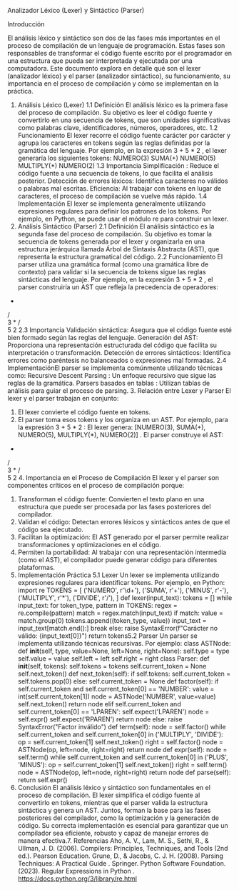 Analizador Léxico (Lexer) y Sintáctico (Parser)

Introducción

El análisis léxico y sintáctico son dos de las fases más importantes en el proceso de compilación de un lenguaje de programación. Estas fases son responsables de
transformar el código fuente escrito por el programador en una estructura que pueda ser interpretada y ejecutada por una computadora. Este documento explora en
detalle qué son el lexer (analizador léxico) y el parser (analizador sintáctico), su funcionamiento, su importancia en el proceso de compilación y cómo se
implementan en la práctica.

1. Análisis Léxico (Lexer)
1.1 Definición
El análisis léxico es la primera fase del proceso de compilación. Su objetivo es leer el código fuente y convertirlo en una secuencia de tokens, que son unidades
significativas como palabras clave, identificadores, números, operadores, etc.
1.2 Funcionamiento
El lexer recorre el código fuente carácter por carácter y agrupa los caracteres en tokens según las reglas definidas por la gramática del lenguaje. Por ejemplo, en la
expresión 3 + 5 * 2 , el lexer generaría los siguientes tokens:
NUMERO(3)
SUMA(+)
NUMERO(5)
MULTIPLY(*)
NUMERO(2)
1.3 Importancia
Simplificación : Reduce el código fuente a una secuencia de tokens, lo que facilita el análisis posterior.
Detección de errores léxicos: Identifica caracteres no válidos o palabras mal escritas.
Eficiencia: Al trabajar con tokens en lugar de caracteres, el proceso de compilación se vuelve más rápido.
1.4 Implementación
El lexer se implementa generalmente utilizando expresiones regulares para definir los patrones de los tokens. Por ejemplo, en Python, se puede usar el módulo re
para construir un lexer.
2. Análisis Sintáctico (Parser)
2.1 Definición
El análisis sintáctico es la segunda fase del proceso de compilación. Su objetivo es tomar la secuencia de tokens generada por el lexer y organizarla en una
estructura jerárquica llamada Árbol de Sintaxis Abstracta (AST), que representa la estructura gramatical del código.
2.2 Funcionamiento
El parser utiliza una gramática formal (como una gramática libre de contexto) para validar si la secuencia de tokens sigue las reglas sintácticas del lenguaje. Por
ejemplo, en la expresión 3 + 5 * 2 , el parser construiría un AST que refleja la precedencia de operadores:
+
/ \
3
*
/ \
5
2
2.3 Importancia
Validación sintáctica: Asegura que el código fuente esté bien formado según las reglas del lenguaje.
Generación del AST: Proporciona una representación estructurada del código que facilita su interpretación o transformación.
Detección de errores sintácticos: Identifica errores como paréntesis no balanceados o expresiones mal formadas.
2.4 ImplementaciónEl parser se implementa comúnmente utilizando técnicas como:
Recursive Descent Parsing : Un enfoque recursivo que sigue las reglas de la gramática.
Parsers basados en tablas : Utilizan tablas de análisis para guiar el proceso de parsing.
3. Relación entre Lexer y Parser
El lexer y el parser trabajan en conjunto:
1. El lexer convierte el código fuente en tokens.
2. El parser toma esos tokens y los organiza en un AST.
Por ejemplo, para la expresión 3 + 5 * 2 :
El lexer genera: [NUMERO(3), SUMA(+), NUMERO(5), MULTIPLY(*), NUMERO(2)] .
El parser construye el AST:
+
/ \
3
*
/ \
5
2
4. Importancia en el Proceso de Compilación
El lexer y el parser son componentes críticos en el proceso de compilación porque:
1. Transforman el código fuente: Convierten el texto plano en una estructura que puede ser procesada por las fases posteriores del compilador.
2. Validan el código: Detectan errores léxicos y sintácticos antes de que el código sea ejecutado.
3. Facilitan la optimización: El AST generado por el parser permite realizar transformaciones y optimizaciones en el código.
4. Permiten la portabilidad: Al trabajar con una representación intermedia (como el AST), el compilador puede generar código para diferentes plataformas.
5. Implementación Práctica
5.1 Lexer
Un lexer se implementa utilizando expresiones regulares para identificar tokens. Por ejemplo, en Python:
import re
TOKENS = [
('NUMERO', r'\d+'),
('SUMA', r'\+'),
('MINUS', r'-'),
('MULTIPLY', r'\*'),
('DIVIDE', r'/'),
]
def lexer(input_text):
tokens = []
while input_text:
for token_type, pattern in TOKENS:
regex = re.compile(pattern)
match = regex.match(input_text)
if match:
value = match.group(0)
tokens.append((token_type, value))
input_text = input_text[match.end():]
break
else:
raise SyntaxError(f"Carácter no válido: {input_text[0]}")
return tokens5.2 Parser
Un parser se implementa utilizando técnicas recursivas. Por ejemplo:
class ASTNode:
def __init__(self, type, value=None, left=None, right=None):
self.type = type
self.value = value
self.left = left
self.right = right
class Parser:
def __init__(self, tokens):
self.tokens = tokens
self.current_token = None
self.next_token()
def next_token(self):
if self.tokens:
self.current_token = self.tokens.pop(0)
else:
self.current_token = None
def factor(self):
if self.current_token and self.current_token[0] == 'NUMBER':
value = int(self.current_token[1])
node = ASTNode('NUMBER', value=value)
self.next_token()
return node
elif self.current_token and self.current_token[0] == 'LPAREN':
self.expect('LPAREN')
node = self.expr()
self.expect('RPAREN')
return node
else:
raise SyntaxError("Factor inválido")
def term(self):
node = self.factor()
while self.current_token and self.current_token[0] in ('MULTIPLY', 'DIVIDE'):
op = self.current_token[1]
self.next_token()
right = self.factor()
node = ASTNode(op, left=node, right=right)
return node
def expr(self):
node = self.term()
while self.current_token and self.current_token[0] in ('PLUS', 'MINUS'):
op = self.current_token[1]
self.next_token()
right = self.term()
node = ASTNode(op, left=node, right=right)
return node
def parse(self):
return self.expr()
6. Conclusión
El análisis léxico y sintáctico son fundamentales en el proceso de compilación. El lexer simplifica el código fuente al convertirlo en tokens, mientras que el parser
valida la estructura sintáctica y genera un AST. Juntos, forman la base para las fases posteriores del compilador, como la optimización y la generación de código. Su
correcta implementación es esencial para garantizar que un compilador sea eficiente, robusto y capaz de manejar errores de manera efectiva.7. Referencias
Aho, A. V., Lam, M. S., Sethi, R., & Ullman, J. D. (2006). Compilers: Principles, Techniques, and Tools (2nd ed.). Pearson Education.
Grune, D., & Jacobs, C. J. H. (2008). Parsing Techniques: A Practical Guide . Springer.
Python Software Foundation. (2023). Regular Expressions in Python . https://docs.python.org/3/library/re.html
